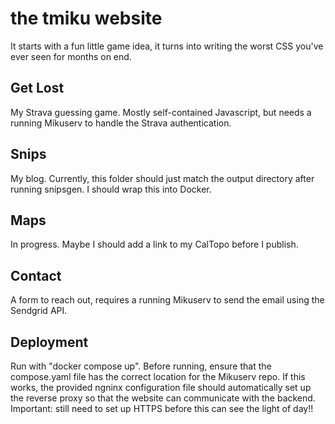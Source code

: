 # the tmiku website

It starts with a fun little game idea, it turns into writing the worst CSS you've ever seen for months on end.

## Get Lost

My Strava guessing game. Mostly self-contained Javascript, but needs a running Mikuserv to handle the Strava authentication.

## Snips

My blog. Currently, this folder should just match the output directory after running snipsgen. I should wrap this into Docker.

## Maps

In progress. Maybe I should add a link to my CalTopo before I publish.

## Contact

A form to reach out, requires a running Mikuserv to send the email using the Sendgrid API.

## Deployment

Run with "docker compose up". Before running, ensure that the compose.yaml file has the correct location for the Mikuserv repo. If this works, the provided ngninx configuration file should automatically set up the reverse proxy so that the website can communicate with the backend. Important: still need to set up HTTPS before this can see the light of day!!
